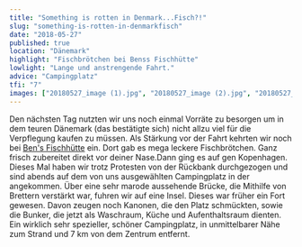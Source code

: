 ```yaml
---
title: "Something is rotten in Denmark...Fisch?!"
slug: "something-is-rotten-in-denmarkfisch"
date: "2018-05-27"
published: true
location: "Dänemark"
highlight: "Fischbrötchen bei Benss Fischhütte"
lowlight: "Lange und anstrengende Fahrt."
advice: "Campingplatz"
tfi: "7"
images: ["20180527_image (1).jpg", "20180527_image (2).jpg", "20180527_image (3).jpg", "20180527_image (4).jpg", "20180527_image (5).jpg", "20180527_image (6).jpg", "20180527_image (7).jpg", "20180527_image (8).jpg", "20180527_image (9).jpg", "20180527_image (10).jpg"]
---
```


Den nächsten Tag nutzten wir uns noch einmal Vorräte zu besorgen um in dem teuren Dänemark (das bestätigte sich) nicht allzu viel für die Verpflegung kaufen zu müssen. Als Stärkung vor der Fahrt kehrten wir noch bei [Ben's Fischhütte](http://www.museumshafen-flensburg.de/wachhuette.html) ein. Dort gab es mega leckere Fischbrötchen. Ganz frisch zubereitet direkt vor deiner Nase.Dann ging es auf gen Kopenhagen. Dieses Mal haben wir trotz Protesten von der Rückbank durchgezogen und sind abends auf dem von uns ausgewählten Campingplatz in der angekommen. Über eine sehr marode aussehende Brücke, die Mithilfe von Brettern verstärkt war, fuhren wir auf eine Insel. Dieses war früher ein Fort gewesen. Davon zeugen noch Kanonen, die den Platz schmückten, sowie die Bunker, die jetzt als Waschraum, Küche und Aufenthaltsraum dienten. Ein wirklich sehr spezieller, schöner Campingplatz, in unmittelbarer Nähe zum Strand und 7 km von dem Zentrum entfernt.